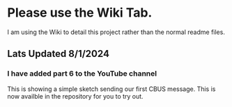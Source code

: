 # Please use the Wiki Tab.

I am using the Wiki to detail this project rather than the normal readme files.

## Lats Updated 8/1/2024 

### I have added part 6 to the YouTube channel 

This is showing a simple sketch sending our first CBUS message. This is now availble in the repository for you to try out.
